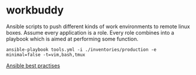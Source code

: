 # workbuddy
Ansible scripts to push different kinds of work environments to remote linux boxes.
Assume every application is a role. Every role combines into a playbook which is
aimed at performing some function.

`ansible-playbook tools.yml -i ./inventories/production -e minimal=false -t=vim,bash,tmux`

[Ansible best practises](https://docs.ansible.com/ansible/2.8/user_guide/playbooks_best_practices.html)
